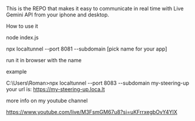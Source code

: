 This is the REPO that makes it easy to communicate in real time with Live Gemini API from your iphone and desktop.

How to use it 

node index.js

npx localtunnel --port 8081 --subdomain [pick name for your app]

run it in browser with the name 

example 

C:\Users\Roman>npx localtunnel --port 8083 --subdomain my-steering-up
your url is: https://my-steering-up.loca.lt

more info on my youtube channel 

https://www.youtube.com/live/M3FsmGM67u8?si=uKFrrxegbOvY4YlX
